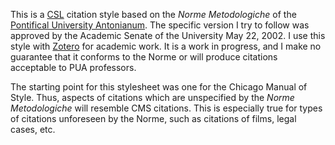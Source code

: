 This is a [CSL][] citation style based on the _Norme Metodologiche_
of the [Pontifical University Antonianum][PUA]. The specific version
I try to follow was approved by the Academic Senate of the University
May 22, 2002. I use this style with [Zotero][] for academic work. It
is a work in progress, and I make no guarantee that it conforms to
the Norme or will produce citations acceptable to PUA professors.

  [CSL]: http://citationstyles.org/
  [Zotero]: http://www.zotero.org/
  [PUA]: http://www.antonianum.eu/

The starting point for this stylesheet was one for the Chicago Manual
of Style. Thus, aspects of citations which are unspecified by the
_Norme Metodologiche_ will resemble CMS citations. This is especially
true for types of citations unforeseen by the Norme, such as citations
of films, legal cases, etc.
